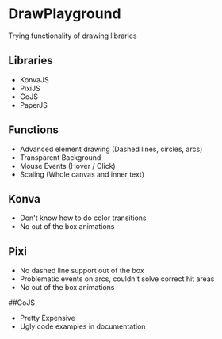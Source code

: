 # DrawPlayground

Trying functionality of drawing libraries

## Libraries

- KonvaJS
- PixiJS
- GoJS
- PaperJS

## Functions

- Advanced element drawing (Dashed lines, circles, arcs)
- Transparent Background
- Mouse Events (Hover / Click)
- Scaling (Whole canvas and inner text)

## Konva

- Don't know how to do color transitions
- No out of the box animations

## Pixi

- No dashed line support out of the box
- Problematic events on arcs, couldn't solve correct hit areas
- No out of the box animations

##GoJS

- Pretty Expensive
- Ugly code examples in documentation
